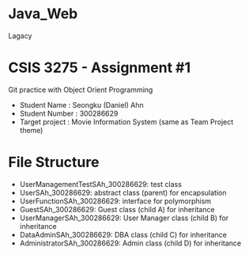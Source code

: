 # Java_Web
Lagacy
# CSIS 3275 - Assignment #1
Git practice with Object Orient Programming

- Student Name : Seongku (Daniel) Ahn
- Student Number : 300286629 
- Target project : Movie Information System (same as Team Project theme)

# File Structure
- UserManagementTestSAh_300286629: test class
- UserSAh_300286629: abstract class (parent) for encapsulation
- UserFunctionSAh_300286629: interface for polymorphism
- GuestSAh_300286629: Guest class (child A) for inheritance
- UserManagerSAh_300286629: User Manager class (child B) for inheritance
- DataAdminSAh_300286629: DBA class (child C) for inheritance
- AdministratorSAh_300286629: Admin class (child D) for inheritance
